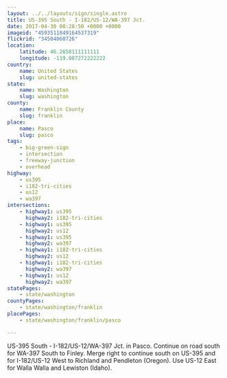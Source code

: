 ```yaml
---
layout: ../../layouts/sign/single.astro
title: US-395 South - I-182/US-12/WA-397 Jct.
date: 2017-04-30 08:28:50 +0000 +0000
imageid: "4593511849164537319"
flickrid: "34504060726"
location:
    latitude: 46.2658111111111
    longitude: -119.087272222222
country:
    name: United States
    slug: united-states
state:
    name: Washington
    slug: washington
county:
    name: Franklin County
    slug: franklin
place:
    name: Pasco
    slug: pasco
tags:
    - big-green-sign
    - intersection
    - freeway-junction
    - overhead
highway:
    - us395
    - i182-tri-cities
    - us12
    - wa397
intersections:
    - highway1: us395
      highway2: i182-tri-cities
    - highway1: us395
      highway2: us12
    - highway1: us395
      highway2: wa397
    - highway1: i182-tri-cities
      highway2: us12
    - highway1: i182-tri-cities
      highway2: wa397
    - highway1: us12
      highway2: wa397
statePages:
    - state/washington
countyPages:
    - state/washington/franklin
placePages:
    - state/washington/franklin/pasco

---
```

US-395 South - I-182/US-12/WA-397 Jct. in Pasco.  Continue on road south for WA-397 South to Finley.  Merge right to continue south on US-395 and for I-182/US-12 West to Richland and Pendleton (Oregon).  Use US-12 East for Walla Walla and Lewiston (Idaho).